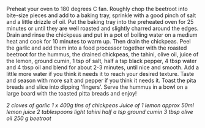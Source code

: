 Preheat your oven to 180 degrees C fan.
Roughly chop the beetroot into bite-size pieces and add to a baking tray, sprinkle with a good pinch of salt and a little drizzle of oil. Put the baking tray into the preheated oven for 25 minutes or until they are well roasted and slightly charred around the edges.
Drain and rinse the chickpeas and put in a pot of boiling water on a medium heat and cook for 10 minutes to warm up. Then drain the chickpeas.
Peel the garlic and add them into a food processor together with the roasted beetroot for the hummus, the drained chickpeas, the tahini, olive oil, juice of the lemon, ground cumin, 1 tsp of salt, half a tsp black pepper, 4 tbsp water and 4 tbsp oil and blend for about 2-3 minutes, until nice and smooth. Add a little more water if you think it needs it to reach your desired texture. Taste and season with more salt and pepper if you think it needs it.
Toast the pita breads and slice into dipping ‘fingers’.
Serve the hummus in a bowl on a large board with the toasted pitta breads and enjoy!

_2 cloves of garlic_
_1 x 400g tins of chickpeas_
_Juice of 1 lemon approx 50ml lemon juice_
_2 tablespoons light tahini_
_half a tsp ground cumin_
_3 tbsp olive oil_
_250 g beetroot_
